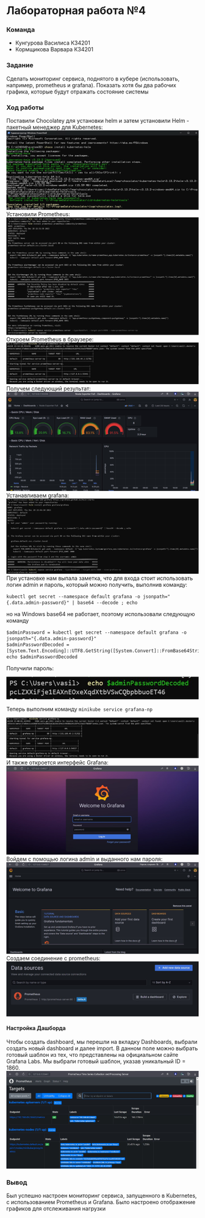 # Лабораторная работа №4

### Команда  
- Кунгурова Василиса К34201  
- Кормщикова Варвара К34201  

### Задание
Сделать мониторинг сервиса, поднятого в кубере (использовать, например, prometheus и grafana). Показать хотя бы два рабочих графика, которые будут отражать состояние системы
### Ход работы
Поставили Chocolatey для установки helm и затем установили Helm -  пакетный менеджер для Kubernetes:
![minikube](./img/img1.jpg)
Установили Prometheus:
![minikube](./img/img2.jpg)
Откроем Prometheus в браузере:
![minikube](./img/img3.jpg)
Получем следующий результат:
![minikube](./img/img12.jpg)
Устанавливаем grafana:
![minikube](./img/img5.jpg)
При установке нам выпала заметка, что для входа стоит использовать логин admin и пароль, который можно получить, выполнив команду:
```
kubectl get secret --namespace default grafana -o jsonpath="{.data.admin-password}" | base64 --decode ; echo
```
но на Windows base64 не работает, поэтому использовали следующую команду

```
$adminPassword = kubectl get secret --namespace default grafana -o jsonpath="{.data.admin-password}"
$adminPasswordDecoded = [System.Text.Encoding]::UTF8.GetString([System.Convert]::FromBase64String($adminPassword))
echo $adminPasswordDecoded
```
Получили пароль:

![minikube](./img/img6.jpg)

Теперь выполним команду ```minikube service grafana-np```

![minikube](./img/img7.jpg)
И также откроется интерфейс Grafana:
![minikube](./img/img8.jpg)
Войдем с помощью логина admin  и выданного нам пароля:
![minikube](./img/img9.jpg)
Создаем соединение с prometheus:
![minikube](./img/img10.jpg)
#### Настройка Дашборда
Чтобы создать dashboard, мы перешли на вкладку Dashboards, выбрали создать новый dashboard и далее import. В данном поле можно выбрать готовый шаблон из тех, что представлены на официальном сайте Grafana Labs. Мы выбрали готовый шаблон, указав уникальный ID = 1860.
![minikube](./img/img11.jpg)


### Вывод
Был успешно настроен мониторинг сервиса, запущенного в Kubernetes, с использованием Prometheus и Grafana. Было настроено отображение графиков для отслеживания нагрузки
